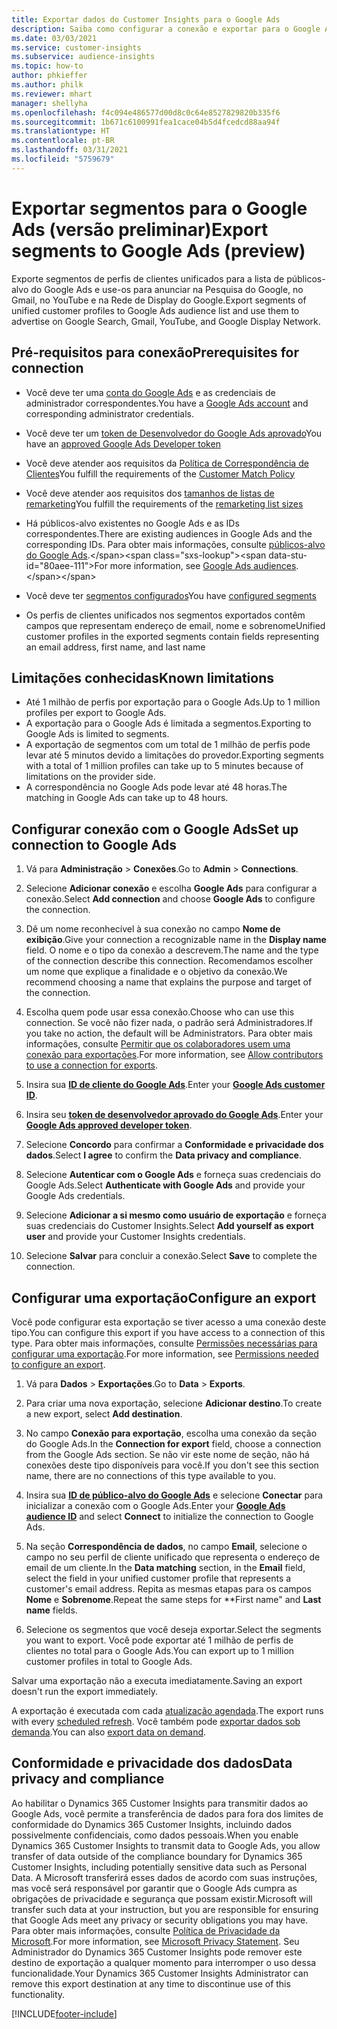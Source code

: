 ```yaml
---
title: Exportar dados do Customer Insights para o Google Ads
description: Saiba como configurar a conexão e exportar para o Google Ads.
ms.date: 03/03/2021
ms.service: customer-insights
ms.subservice: audience-insights
ms.topic: how-to
author: phkieffer
ms.author: philk
ms.reviewer: mhart
manager: shellyha
ms.openlocfilehash: f4c094e486577d00d8c0c64e8527829820b335f6
ms.sourcegitcommit: 1b671c6100991fea1cace04b5d4fcedcd88aa94f
ms.translationtype: HT
ms.contentlocale: pt-BR
ms.lasthandoff: 03/31/2021
ms.locfileid: "5759679"
---
```

# <a name="export-segments-to-google-ads-preview"></a><span data-ttu-id="80aee-103">Exportar segmentos para o Google Ads (versão preliminar)</span><span class="sxs-lookup"><span data-stu-id="80aee-103">Export segments to Google Ads (preview)</span></span>

<span data-ttu-id="80aee-104">Exporte segmentos de perfis de clientes unificados para a lista de públicos-alvo do Google Ads e use-os para anunciar na Pesquisa do Google, no Gmail, no YouTube e na Rede de Display do Google.</span><span class="sxs-lookup"><span data-stu-id="80aee-104">Export segments of unified customer profiles to Google Ads audience list and use them to advertise on Google Search, Gmail, YouTube, and Google Display Network.</span></span> 

## <a name="prerequisites-for-connection"></a><span data-ttu-id="80aee-105">Pré-requisitos para conexão</span><span class="sxs-lookup"><span data-stu-id="80aee-105">Prerequisites for connection</span></span>

-   <span data-ttu-id="80aee-106">Você deve ter uma [conta do Google Ads](https://ads.google.com/) e as credenciais de administrador correspondentes.</span><span class="sxs-lookup"><span data-stu-id="80aee-106">You have a [Google Ads account](https://ads.google.com/) and corresponding administrator credentials.</span></span>
-   <span data-ttu-id="80aee-107">Você deve ter um [token de Desenvolvedor do Google Ads aprovado](https://developers.google.com/google-ads/api/docs/first-call/dev-token)</span><span class="sxs-lookup"><span data-stu-id="80aee-107">You have an [approved Google Ads Developer token](https://developers.google.com/google-ads/api/docs/first-call/dev-token)</span></span> 
-   <span data-ttu-id="80aee-108">Você deve atender aos requisitos da [Política de Correspondência de Clientes](https://support.google.com/adspolicy/answer/6299717)</span><span class="sxs-lookup"><span data-stu-id="80aee-108">You fulfill the requirements of the [Customer Match Policy](https://support.google.com/adspolicy/answer/6299717)</span></span>
-   <span data-ttu-id="80aee-109">Você deve atender aos requisitos dos [tamanhos de listas de remarketing](https://support.google.com/google-ads/answer/7558048)</span><span class="sxs-lookup"><span data-stu-id="80aee-109">You fulfill the requirements of the [remarketing list sizes](https://support.google.com/google-ads/answer/7558048)</span></span> 

-   <span data-ttu-id="80aee-110">Há públicos-alvo existentes no Google Ads e as IDs correspondentes.</span><span class="sxs-lookup"><span data-stu-id="80aee-110">There are existing audiences in Google Ads and the corresponding IDs.</span></span> <span data-ttu-id="80aee-111">Para obter mais informações, consulte [públicos-alvo do Google Ads](https://support.google.com/google-ads/answer/7558048?hl=en#:~:text=Audience%20lists%20is%20a%20section,Display%20Network%20through%20remarketing%20campaigns.).</span><span class="sxs-lookup"><span data-stu-id="80aee-111">For more information, see [Google Ads audiences](https://support.google.com/google-ads/answer/7558048?hl=en#:~:text=Audience%20lists%20is%20a%20section,Display%20Network%20through%20remarketing%20campaigns.).</span></span>
-   <span data-ttu-id="80aee-112">Você deve ter [segmentos configurados](segments.md)</span><span class="sxs-lookup"><span data-stu-id="80aee-112">You have [configured segments](segments.md)</span></span>
-   <span data-ttu-id="80aee-113">Os perfis de clientes unificados nos segmentos exportados contêm campos que representam endereço de email, nome e sobrenome</span><span class="sxs-lookup"><span data-stu-id="80aee-113">Unified customer profiles in the exported segments contain fields representing an email address, first name, and last name</span></span>

## <a name="known-limitations"></a><span data-ttu-id="80aee-114">Limitações conhecidas</span><span class="sxs-lookup"><span data-stu-id="80aee-114">Known limitations</span></span>

- <span data-ttu-id="80aee-115">Até 1 milhão de perfis por exportação para o Google Ads.</span><span class="sxs-lookup"><span data-stu-id="80aee-115">Up to 1 million profiles per export to Google Ads.</span></span>
- <span data-ttu-id="80aee-116">A exportação para o Google Ads é limitada a segmentos.</span><span class="sxs-lookup"><span data-stu-id="80aee-116">Exporting to Google Ads is limited to segments.</span></span>
- <span data-ttu-id="80aee-117">A exportação de segmentos com um total de 1 milhão de perfis pode levar até 5 minutos devido a limitações do provedor.</span><span class="sxs-lookup"><span data-stu-id="80aee-117">Exporting segments with a total of 1 million profiles can take up to 5 minutes because of limitations on the provider side.</span></span> 
- <span data-ttu-id="80aee-118">A correspondência no Google Ads pode levar até 48 horas.</span><span class="sxs-lookup"><span data-stu-id="80aee-118">The matching in Google Ads can take up to 48 hours.</span></span>

## <a name="set-up-connection-to-google-ads"></a><span data-ttu-id="80aee-119">Configurar conexão com o Google Ads</span><span class="sxs-lookup"><span data-stu-id="80aee-119">Set up connection to Google Ads</span></span>

1. <span data-ttu-id="80aee-120">Vá para **Administração** > **Conexões**.</span><span class="sxs-lookup"><span data-stu-id="80aee-120">Go to **Admin** > **Connections**.</span></span>

1. <span data-ttu-id="80aee-121">Selecione **Adicionar conexão** e escolha **Google Ads** para configurar a conexão.</span><span class="sxs-lookup"><span data-stu-id="80aee-121">Select **Add connection** and choose **Google Ads** to configure the connection.</span></span>

1. <span data-ttu-id="80aee-122">Dê um nome reconhecível à sua conexão no campo **Nome de exibição**.</span><span class="sxs-lookup"><span data-stu-id="80aee-122">Give your connection a recognizable name in the **Display name** field.</span></span> <span data-ttu-id="80aee-123">O nome e o tipo da conexão a descrevem.</span><span class="sxs-lookup"><span data-stu-id="80aee-123">The name and the type of the connection describe this connection.</span></span> <span data-ttu-id="80aee-124">Recomendamos escolher um nome que explique a finalidade e o objetivo da conexão.</span><span class="sxs-lookup"><span data-stu-id="80aee-124">We recommend choosing a name that explains the purpose and target of the connection.</span></span>

1. <span data-ttu-id="80aee-125">Escolha quem pode usar essa conexão.</span><span class="sxs-lookup"><span data-stu-id="80aee-125">Choose who can use this connection.</span></span> <span data-ttu-id="80aee-126">Se você não fizer nada, o padrão será Administradores.</span><span class="sxs-lookup"><span data-stu-id="80aee-126">If you take no action, the default will be Administrators.</span></span> <span data-ttu-id="80aee-127">Para obter mais informações, consulte [Permitir que os colaboradores usem uma conexão para exportações](connections.md#allow-contributors-to-use-a-connection-for-exports).</span><span class="sxs-lookup"><span data-stu-id="80aee-127">For more information, see [Allow contributors to use a connection for exports](connections.md#allow-contributors-to-use-a-connection-for-exports).</span></span>

1. <span data-ttu-id="80aee-128">Insira sua **[ID de cliente do Google Ads](https://support.google.com/google-ads/answer/1704344)**.</span><span class="sxs-lookup"><span data-stu-id="80aee-128">Enter your **[Google Ads customer ID](https://support.google.com/google-ads/answer/1704344)**.</span></span>

1. <span data-ttu-id="80aee-129">Insira seu **[token de desenvolvedor aprovado do Google Ads](https://developers.google.com/google-ads/api/docs/first-call/dev-token)**.</span><span class="sxs-lookup"><span data-stu-id="80aee-129">Enter your **[Google Ads approved developer token](https://developers.google.com/google-ads/api/docs/first-call/dev-token)**.</span></span>

1. <span data-ttu-id="80aee-130">Selecione **Concordo** para confirmar a **Conformidade e privacidade dos dados**.</span><span class="sxs-lookup"><span data-stu-id="80aee-130">Select **I agree** to confirm the **Data privacy and compliance**.</span></span>

1. <span data-ttu-id="80aee-131">Selecione **Autenticar com o Google Ads** e forneça suas credenciais do Google Ads.</span><span class="sxs-lookup"><span data-stu-id="80aee-131">Select **Authenticate with Google Ads** and provide your Google Ads credentials.</span></span>

1. <span data-ttu-id="80aee-132">Selecione **Adicionar a si mesmo como usuário de exportação** e forneça suas credenciais do Customer Insights.</span><span class="sxs-lookup"><span data-stu-id="80aee-132">Select **Add yourself as export user** and provide your Customer Insights credentials.</span></span>

1. <span data-ttu-id="80aee-133">Selecione **Salvar** para concluir a conexão.</span><span class="sxs-lookup"><span data-stu-id="80aee-133">Select **Save** to complete the connection.</span></span> 

## <a name="configure-an-export"></a><span data-ttu-id="80aee-134">Configurar uma exportação</span><span class="sxs-lookup"><span data-stu-id="80aee-134">Configure an export</span></span>

<span data-ttu-id="80aee-135">Você pode configurar esta exportação se tiver acesso a uma conexão deste tipo.</span><span class="sxs-lookup"><span data-stu-id="80aee-135">You can configure this export if you have access to a connection of this type.</span></span> <span data-ttu-id="80aee-136">Para obter mais informações, consulte [Permissões necessárias para configurar uma exportação](export-destinations.md#set-up-a-new-export).</span><span class="sxs-lookup"><span data-stu-id="80aee-136">For more information, see [Permissions needed to configure an export](export-destinations.md#set-up-a-new-export).</span></span>

1. <span data-ttu-id="80aee-137">Vá para **Dados** > **Exportações**.</span><span class="sxs-lookup"><span data-stu-id="80aee-137">Go to **Data** > **Exports**.</span></span>

1. <span data-ttu-id="80aee-138">Para criar uma nova exportação, selecione **Adicionar destino**.</span><span class="sxs-lookup"><span data-stu-id="80aee-138">To create a new export, select **Add destination**.</span></span>

1. <span data-ttu-id="80aee-139">No campo **Conexão para exportação**, escolha uma conexão da seção do Google Ads.</span><span class="sxs-lookup"><span data-stu-id="80aee-139">In the **Connection for export** field, choose a connection from the Google Ads section.</span></span> <span data-ttu-id="80aee-140">Se não vir este nome de seção, não há conexões deste tipo disponíveis para você.</span><span class="sxs-lookup"><span data-stu-id="80aee-140">If you don't see this section name, there are no connections of this type available to you.</span></span>

1. <span data-ttu-id="80aee-141">Insira sua **[ID de público-alvo do Google Ads](https://support.google.com/google-ads/answer/7558048?hl=en#:~:text=Audience%20lists%20is%20a%20section,Display%20Network%20through%20remarketing%20campaigns.)** e selecione **Conectar** para inicializar a conexão com o Google Ads.</span><span class="sxs-lookup"><span data-stu-id="80aee-141">Enter your **[Google Ads audience ID](https://support.google.com/google-ads/answer/7558048?hl=en#:~:text=Audience%20lists%20is%20a%20section,Display%20Network%20through%20remarketing%20campaigns.)** and select **Connect** to initialize the connection to Google Ads.</span></span>

1. <span data-ttu-id="80aee-142">Na seção **Correspondência de dados**, no campo **Email**, selecione o campo no seu perfil de cliente unificado que representa o endereço de email de um cliente.</span><span class="sxs-lookup"><span data-stu-id="80aee-142">In the **Data matching** section, in the **Email** field, select the field in your unified customer profile that represents a customer's email address.</span></span> <span data-ttu-id="80aee-143">Repita as mesmas etapas para os campos **Nome** e **Sobrenome**.</span><span class="sxs-lookup"><span data-stu-id="80aee-143">Repeat the same steps for \*\*First name" and **Last name** fields.</span></span>

1. <span data-ttu-id="80aee-144">Selecione os segmentos que você deseja exportar.</span><span class="sxs-lookup"><span data-stu-id="80aee-144">Select the segments you want to export.</span></span> <span data-ttu-id="80aee-145">Você pode exportar até 1 milhão de perfis de clientes no total para o Google Ads.</span><span class="sxs-lookup"><span data-stu-id="80aee-145">You can export up to 1 million customer profiles in total to Google Ads.</span></span>

<span data-ttu-id="80aee-146">Salvar uma exportação não a executa imediatamente.</span><span class="sxs-lookup"><span data-stu-id="80aee-146">Saving an export doesn't run the export immediately.</span></span>

<span data-ttu-id="80aee-147">A exportação é executada com cada [atualização agendada](system.md#schedule-tab).</span><span class="sxs-lookup"><span data-stu-id="80aee-147">The export runs with every [scheduled refresh](system.md#schedule-tab).</span></span> <span data-ttu-id="80aee-148">Você também pode [exportar dados sob demanda](export-destinations.md#run-exports-on-demand).</span><span class="sxs-lookup"><span data-stu-id="80aee-148">You can also [export data on demand](export-destinations.md#run-exports-on-demand).</span></span> 

## <a name="data-privacy-and-compliance"></a><span data-ttu-id="80aee-149">Conformidade e privacidade dos dados</span><span class="sxs-lookup"><span data-stu-id="80aee-149">Data privacy and compliance</span></span>

<span data-ttu-id="80aee-150">Ao habilitar o Dynamics 365 Customer Insights para transmitir dados ao Google Ads, você permite a transferência de dados para fora dos limites de conformidade do Dynamics 365 Customer Insights, incluindo dados possivelmente confidenciais, como dados pessoais.</span><span class="sxs-lookup"><span data-stu-id="80aee-150">When you enable Dynamics 365 Customer Insights to transmit data to Google Ads, you allow transfer of data outside of the compliance boundary for Dynamics 365 Customer Insights, including potentially sensitive data such as Personal Data.</span></span> <span data-ttu-id="80aee-151">A Microsoft transferirá esses dados de acordo com suas instruções, mas você será responsável por garantir que o Google Ads cumpra as obrigações de privacidade e segurança que possam existir.</span><span class="sxs-lookup"><span data-stu-id="80aee-151">Microsoft will transfer such data at your instruction, but you are responsible for ensuring that Google Ads meet any privacy or security obligations you may have.</span></span> <span data-ttu-id="80aee-152">Para obter mais informações, consulte [Política de Privacidade da Microsoft](https://go.microsoft.com/fwlink/?linkid=396732).</span><span class="sxs-lookup"><span data-stu-id="80aee-152">For more information, see [Microsoft Privacy Statement](https://go.microsoft.com/fwlink/?linkid=396732).</span></span>
<span data-ttu-id="80aee-153">Seu Administrador do Dynamics 365 Customer Insights pode remover este destino de exportação a qualquer momento para interromper o uso dessa funcionalidade.</span><span class="sxs-lookup"><span data-stu-id="80aee-153">Your Dynamics 365 Customer Insights Administrator can remove this export destination at any time to discontinue use of this functionality.</span></span>


[!INCLUDE[footer-include](../includes/footer-banner.md)]
